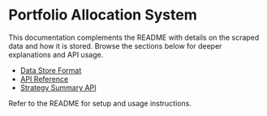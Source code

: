 # Portfolio Allocation System

This documentation complements the README with details on the scraped data and how it is stored. Browse the sections below for deeper explanations and API usage.

- [Data Store Format](./data_format.md)
- [API Reference](./api_reference.md)
- [Strategy Summary API](./strategy_summary.md)

Refer to the README for setup and usage instructions.
